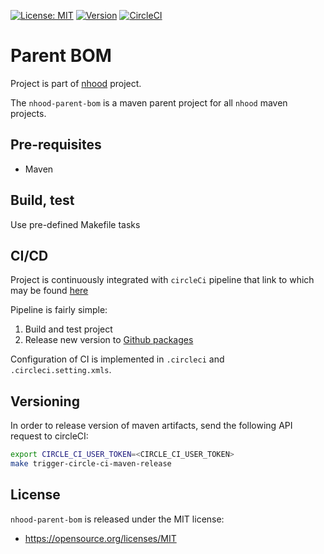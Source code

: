 [![License: MIT](https://img.shields.io/badge/License-MIT-yellow.svg)](https://opensource.org/licenses/MIT)
[![Version](https://img.shields.io/badge/maven-0.2.8-blue.svg?maxAge=2592000)](https://github.com/nhood-org/repository/packages/125790)
[![CircleCI](https://circleci.com/gh/nhood-org/nhood-parent-bom.svg?style=shield)](https://circleci.com/gh/nhood-org/nhood-parent-bom)

# Parent BOM

Project is part of [nhood](https://github.com/nhood-org/nhood-docs) project. 

The `nhood-parent-bom` is a maven parent project for all `nhood` maven projects.

## Pre-requisites

- Maven

## Build, test

Use pre-defined Makefile tasks

## CI/CD

Project is continuously integrated with `circleCi` pipeline that link to which may be found [here](https://circleci.com/gh/nhood-org/workflows/nhood-parent-bom)

Pipeline is fairly simple:

1. Build and test project
2. Release new version to [Github packages](https://github.com/orgs/nhood-org/packages)

Configuration of CI is implemented in `.circleci` and `.circleci.setting.xmls`.

## Versioning

In order to release version of maven artifacts, send the following API request to circleCI:

```bash
export CIRCLE_CI_USER_TOKEN=<CIRCLE_CI_USER_TOKEN>
make trigger-circle-ci-maven-release
```

## License

`nhood-parent-bom` is released under the MIT license:
- https://opensource.org/licenses/MIT
